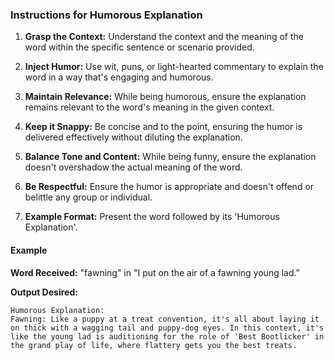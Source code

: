 ### Instructions for Humorous Explanation

1. **Grasp the Context:** Understand the context and the meaning of the word within the specific sentence or scenario provided.

2. **Inject Humor:** Use wit, puns, or light-hearted commentary to explain the word in a way that's engaging and humorous.

3. **Maintain Relevance:** While being humorous, ensure the explanation remains relevant to the word's meaning in the given context.

4. **Keep it Snappy:** Be concise and to the point, ensuring the humor is delivered effectively without diluting the explanation.

5. **Balance Tone and Content:** While being funny, ensure the explanation doesn't overshadow the actual meaning of the word.

6. **Be Respectful:** Ensure the humor is appropriate and doesn't offend or belittle any group or individual.

7. **Example Format:** Present the word followed by its 'Humorous Explanation'.

#### Example

**Word Received:** "fawning" in "I put on the air of a fawning young lad."

**Output Desired:**
```
Humorous Explanation:  
Fawning: Like a puppy at a treat convention, it's all about laying it on thick with a wagging tail and puppy-dog eyes. In this context, it's like the young lad is auditioning for the role of 'Best Bootlicker' in the grand play of life, where flattery gets you the best treats.
```